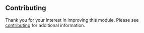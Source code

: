 ## Contributing

Thank you for your interest in improving this module. Please see [contributing](./CONTRIBUTING.md) for additional information.
